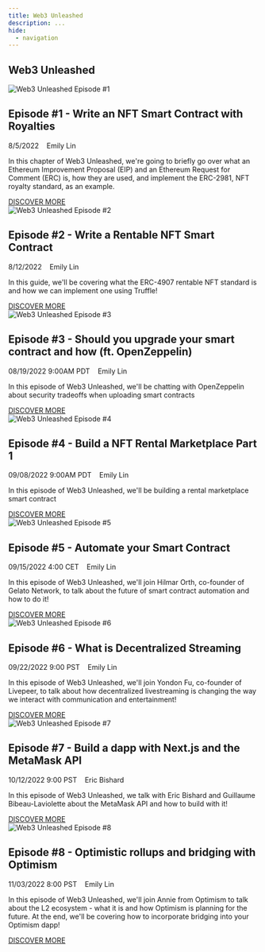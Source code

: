 ```yaml
---
title: Web3 Unleashed
description: ...
hide:
  - navigation
---
```


<style>
  .md-content__button {
    display: none;
  }
</style>

<div class="container">
    <section class="p-5">
        <h1>Web3 Unleashed</h1>
            <div class="row">
                <div class="col-md-3">
                    <img src="/img/unleashed/w3u-ep-1.png" alt="Web3 Unleashed Episode #1" class="rounded-circle img-fluid green" />
                </div>
                <div class="col-md-9 font-weight-bold">
                    <h2 class="mt-0">Episode #1 - Write an NFT Smart Contract with Royalties</h2>
                    <p>8/5/2022&nbsp;&nbsp;&nbsp;<i class="far fa-user"></i> Emily Lin</p>
                        <p>In this chapter of Web3 Unleashed, we're going to briefly go over what an Ethereum Improvement Proposal (EIP) and an Ethereum Request for Comment (ERC) is, how they are used, and implement the ERC-2981, NFT royalty standard, as an example.</p>
                    <a href="/guides/nft-royalty/" class="btn btn-truffle text-decoration-none">DISCOVER MORE</a>
                </div>
            </div>
            <div class="row mt-5">
                <div class="col-md-3">
                    <img src="/img/unleashed/w3u-ep-2.png" alt="Web3 Unleashed Episode #2" class="rounded-circle img-fluid green" />
                </div>
                <div class="col-md-9">
                    <h2 class="mt-0 font-weight-bold">Episode #2 - Write a Rentable NFT Smart Contract</h2>
                    <p>8/12/2022&nbsp;&nbsp;&nbsp;<i class="far fa-user"></i> Emily Lin</p>
                        <p>In this guide, we'll be covering what the ERC-4907 rentable NFT standard is and how we can implement one using Truffle!</p>
                    <a href="/guides/rentable-nft/" class="btn btn-truffle text-decoration-none">DISCOVER MORE</a>
                </div>
            </div>
            <div class="row mt-5">
                <div class="col-md-3">
                    <img src="/img/unleashed/w3u-ep-3.png" alt="Web3 Unleashed Episode #3" class="rounded-circle img-fluid green" />
                </div>
                <div class="col-md-9">
                    <h2 class="mt-0 font-weight-bold">Episode #3 - Should you upgrade your smart contract and how (ft. OpenZeppelin)</h2>
                    <p>08/19/2022 9:00AM PDT&nbsp;&nbsp;&nbsp;<i class="far fa-user"></i> Emily Lin</p>
                        <p>In this episode of Web3 Unleashed, we'll be chatting with OpenZeppelin about security tradeoffs when uploading smart contracts</p>
                    <a href="/guides/upgrading-security" class="btn btn-truffle text-decoration-none">DISCOVER MORE</a>
                </div>
            </div>
            <div class="row mt-5">
                <div class="col-md-3">
                    <img src="/img/unleashed/W3U-ep-4.png" alt="Web3 Unleashed Episode #4" class="rounded-circle img-fluid green" />
                </div>
                <div class="col-md-9">
                    <h2 class="mt-0 font-weight-bold">Episode #4 - Build a NFT Rental Marketplace Part 1</h2>
                    <p>09/08/2022 9:00AM PDT&nbsp;&nbsp;&nbsp;<i class="far fa-user"></i> Emily Lin</p>
                        <p>In this episode of Web3 Unleashed, we'll be building a rental marketplace smart contract</p>
                    <a href="/guides/nft-rental-marketplace" class="btn btn-truffle text-decoration-none">DISCOVER MORE</a>
                </div>
            </div>
            <div class="row mt-5">
                <div class="col-md-3">
                    <img src="/img/unleashed/W3U-ep-5.png" alt="Web3 Unleashed Episode #5" class="rounded-circle img-fluid green" />
                </div>
                <div class="col-md-9">
                    <h2 class="mt-0 font-weight-bold">Episode #5 - Automate your Smart Contract</h2>
                    <p>09/15/2022 4:00 CET&nbsp;&nbsp;&nbsp;<i class="far fa-user"></i> Emily Lin</p>
                        <p>In this episode of Web3 Unleashed, we'll join Hilmar Orth, co-founder of Gelato Network, to talk about the future of smart contract automation and how to do it!</p>
                    <a href="/guides/gelato-smart-contract-automation" class="btn btn-truffle text-decoration-none">DISCOVER MORE</a>
                </div>
            </div>
            <div class="row mt-5">
                <div class="col-md-3">
                    <img src="/img/unleashed/W3U-ep-6.png" alt="Web3 Unleashed Episode #6" class="rounded-circle img-fluid green" />
                </div>
                <div class="col-md-9">
                    <h2 class="mt-0 font-weight-bold">Episode #6 - What is Decentralized Streaming</h2>
                    <p>09/22/2022 9:00 PST&nbsp;&nbsp;&nbsp;<i class="far fa-user"></i> Emily Lin</p>
                        <p>In this episode of Web3 Unleashed, we'll join Yondon Fu, co-founder of Livepeer, to talk about how decentralized livestreaming is changing the way we interact with communication and entertainment!</p>
                    <a href="/guides/livepeer-decentralized-streaming" class="btn btn-truffle text-decoration-none">DISCOVER MORE</a>
                </div>
            </div>
            <div class="row mt-5">
                <div class="col-md-3">
                    <img src="/img/unleashed/W3U-ep-7.png" alt="Web3 Unleashed Episode #7" class="rounded-circle img-fluid green" />
                </div>
                <div class="col-md-9">
                    <h2 class="mt-0 font-weight-bold">Episode #7 - Build a dapp with Next.js and the MetaMask API</h2>
                    <p>10/12/2022 9:00 PST&nbsp;&nbsp;&nbsp;<i class="far fa-user"></i> Eric Bishard</p>
                        <p>In this episode of Web3 Unleashed, we talk with Eric Bishard and Guillaume Bibeau-Laviolette about the MetaMask API and how to build with it!</p>
                    <a href="/guides/metamask-api" class="btn btn-truffle text-decoration-none">DISCOVER MORE</a>
                </div>
            </div>
            <div class="row mt-5">
                <div class="col-md-3">
                    <img src="/img/unleashed/W3U-ep-8.png" alt="Web3 Unleashed Episode #8" class="rounded-circle img-fluid green" />
                </div>
                <div class="col-md-9">
                    <h2 class="mt-0 font-weight-bold">Episode #8 - Optimistic rollups and bridging with Optimism</h2>
                    <p>11/03/2022 8:00 PST&nbsp;&nbsp;&nbsp;<i class="far fa-user"></i> Emily Lin</p>
                        <p>In this episode of Web3 Unleashed, we'll join Annie from Optimism to talk about the L2 ecosystem - what it is and how Optimism is planning for the future. At the end, we'll be covering how to incorporate bridging into your Optimism dapp!</p>
                    <a href="/guides/optimism-bridge-widget" class="btn btn-truffle text-decoration-none">DISCOVER MORE</a>
                </div>
            </div>
    </section>
</div>